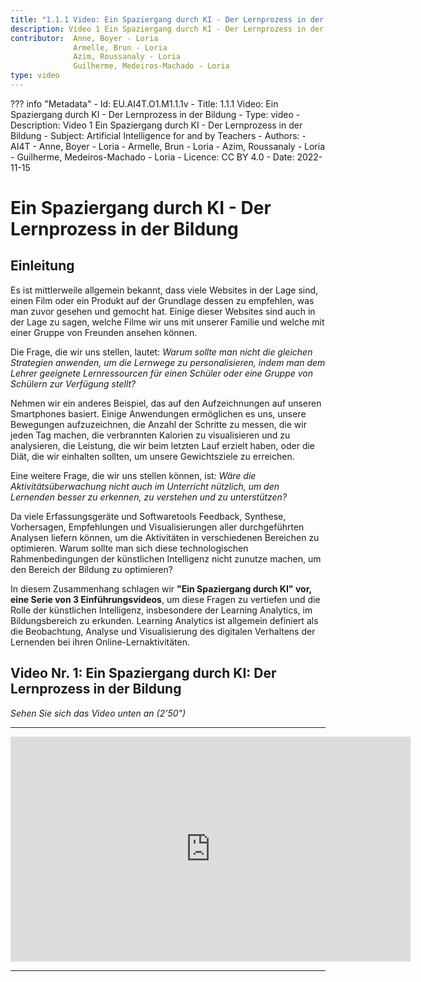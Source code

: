 ```yaml
---
title: "1.1.1 Video: Ein Spaziergang durch KI - Der Lernprozess in der Bildung"
description: Video 1 Ein Spaziergang durch KI - Der Lernprozess in der Bildung
contributor:  Anne, Boyer - Loria
              Armelle, Brun - Loria
              Azim, Roussanaly - Loria
              Guilherme, Medeiros-Machado - Loria
type: video
---
```

??? info "Metadata"
    - Id: EU.AI4T.O1.M1.1.1v
    - Title: 1.1.1 Video: Ein Spaziergang durch KI - Der Lernprozess in der Bildung
    - Type: video
    - Description: Video 1 Ein Spaziergang durch KI - Der Lernprozess in der Bildung
    - Subject: Artificial Intelligence for and by Teachers
    - Authors:
        - AI4T 
        - Anne, Boyer - Loria
        - Armelle, Brun - Loria
        - Azim, Roussanaly - Loria
        - Guilherme, Medeiros-Machado - Loria
    - Licence: CC BY 4.0
    - Date: 2022-11-15

# Ein Spaziergang durch KI - Der Lernprozess in der Bildung
## Einleitung

Es ist mittlerweile allgemein bekannt, dass viele Websites in der Lage sind, einen Film oder ein Produkt auf der Grundlage dessen zu empfehlen, was man zuvor gesehen und gemocht hat. Einige dieser Websites sind auch in der Lage zu sagen, welche Filme wir uns mit unserer Familie und welche mit einer Gruppe von Freunden ansehen können.

Die Frage, die wir uns stellen, lautet: *Warum sollte man nicht die gleichen Strategien anwenden, um die Lernwege zu personalisieren, indem man dem Lehrer geeignete Lernressourcen für einen Schüler oder eine Gruppe von Schülern zur Verfügung stellt?*

Nehmen wir ein anderes Beispiel, das auf den Aufzeichnungen auf unseren Smartphones basiert. Einige Anwendungen ermöglichen es uns, unsere Bewegungen aufzuzeichnen, die Anzahl der Schritte zu messen, die wir jeden Tag machen, die verbrannten Kalorien zu visualisieren und zu analysieren, die Leistung, die wir beim letzten Lauf erzielt haben, oder die Diät, die wir einhalten sollten, um unsere Gewichtsziele zu erreichen.

Eine weitere Frage, die wir uns stellen können, ist: *Wäre die Aktivitätsüberwachung nicht auch im Unterricht nützlich, um den Lernenden besser zu erkennen, zu verstehen und zu unterstützen?*

Da viele Erfassungsgeräte und Softwaretools Feedback, Synthese, Vorhersagen, Empfehlungen und Visualisierungen aller durchgeführten Analysen liefern können, um die Aktivitäten in verschiedenen Bereichen zu optimieren. Warum sollte man sich diese technologischen Rahmenbedingungen der künstlichen Intelligenz nicht zunutze machen, um den Bereich der Bildung zu optimieren?

In diesem Zusammenhang schlagen wir **"Ein Spaziergang durch KI" vor, eine Serie von 3 Einführungsvideos**, um diese Fragen zu vertiefen und die Rolle der künstlichen Intelligenz, insbesondere der Learning Analytics, im Bildungsbereich zu erkunden. Learning Analytics ist allgemein definiert als die Beobachtung, Analyse und Visualisierung des digitalen Verhaltens der Lernenden bei ihren Online-Lernaktivitäten.

## Video Nr. 1: Ein Spaziergang durch KI: Der Lernprozess in der Bildung

_Sehen Sie sich das Video unten an (2'50")_

----------

<center><iframe width="640" height="360" src="https://www.youtube.com/embed/QfneXoU-jXM?rel=0&showinfo=0&cc_load_policy=1&hl=fr&modestbranding=1" frameborder="0" allowfullscreen></iframe></center>

-----------
